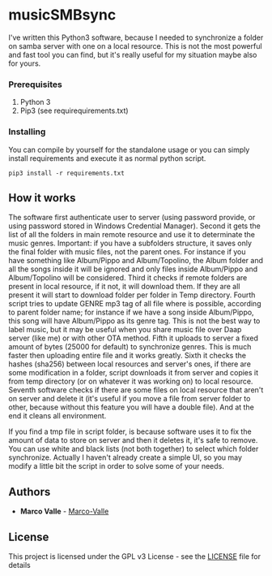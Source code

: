# musicSMBsync
I've written this Python3 software, because I needed to synchronize a folder on samba server with one on a local resource. This is  not the most powerful and fast tool you can find, but it's really useful for my situation maybe also for yours. 

### Prerequisites

1) Python 3
2) Pip3 (see requirequirements.txt)

### Installing

You can compile by yourself for the standalone usage or you can simply install requirements and execute it as normal python script.
```
pip3 install -r requirements.txt 
```

## How it works

The software first authenticate user to server (using password provide, or using password stored in Windows Credential Manager).
Second it gets the list of all the folders in main remote resource and use it to determinate the music genres.
Important: if you have a subfolders structure, it saves only the final folder with music files, not the parent ones. For instance if you have something like Album/Pippo and Album/Topolino, the Album folder and all the songs inside it will be ignored and only files inside Album/Pippo and Album/Topolino will be considered.
Third it checks if remote folders are present in local resource, if it not, it will download them. If they are all present it will start to download folder per folder in Temp directory.
Fourth script tries to update GENRE mp3 tag of all file where is possible, according to parent folder name; for instance if we have a song inside Album/Pippo, this song will have Album/Pippo as its genre tag. This is not the best way to label music, but it may be useful when you share music file over Daap server (like me) or with other OTA method.
Fifth it uploads to server a fixed amount of bytes (25000 for default) to synchronize genres. This is much faster then uploading entire file and it works greatly.
Sixth it checks the hashes (sha256) between local resources and server's ones, if there are some modification in a folder, script downloads it from server and copies it from temp directory (or on whatever it was working on) to local resource.
Seventh software checks if there are some files on local resource that aren't on server and delete it (it's useful if you move a file from server folder to other, because without this feature you will have a double file).
And at the end it cleans all environment.

If you find a tmp file in script folder, is because software uses it to fix the amount of data to store on server and then it deletes it, it's safe to remove.
You can use white and black lists (not both together) to select which folder synchronize.
Actually I haven't already create a simple UI, so you may modify a little bit the script in order to solve some of your needs. 

## Authors

* **Marco Valle** - [Marco-Valle](https://github.com/Marco-Valle)

## License

This project is licensed under the GPL v3 License - see the [LICENSE](LICENSE) file for details
